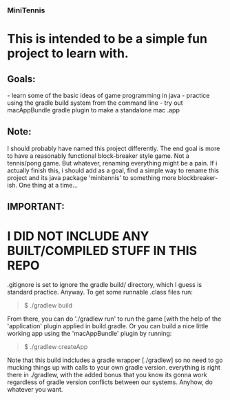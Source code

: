 <h3>MiniTennis</h3>

<h1>This is intended to be a simple fun project to learn with.</h1>

<h2>Goals:</h2>
 - learn some of the basic ideas of game programming in java
 - practice using the gradle build system from the command line
 - try out macAppBundle gradle plugin to make a standalone mac .app

<h2>Note:</h2>
	I should probably have named this project differently. The end goal is more to have a reasonably functional block-breaker style game. Not a tennis/pong game. But whatever, renaming everything might be a pain.
	If i actually finish this, i should add as a goal, find a simple way to rename this project and its java package 'minitennis' to something more blockbreaker-ish. One thing at a time...

<h2>IMPORTANT:</h2> <h1>I DID NOT INCLUDE ANY BUILT/COMPILED STUFF IN THIS REPO</h1>

.gitignore is set to ignore the gradle build/ directory, which I guess is standard practice. Anyway. To get some runnable .class files run:

>$ ./gradlew build

From there, you can do './gradlew run' to run the game [with the help of the 'application' plugin applied in build.gradle. Or you can build a nice little working app using the 'macAppBundle' plugin by running:

>$ ./gradlew createApp

Note that this build indcludes a gradle wrapper [./gradlew] so no need to go mucking things up with calls to your own gradle version. everything is right there in ./gradlew, with the added bonus that you know its gonna work regardless of gradle version conflicts between our systems. Anyhow, do whatever you want.

